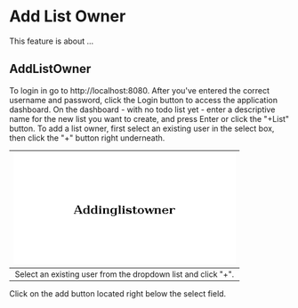 # Add List Owner

This feature is about ...

## AddListOwner

To login in go to http://localhost:8080.
After you've entered the correct username and password, click the Login button to access the application dashboard.
On the dashboard - with no todo list yet - enter a descriptive name for the new list you want to create,
and press Enter or click the "+List" button.
To add a list owner, first select an existing user in the select box,
then click the "+" button right underneath.

| ![Addinglistowner](./Addinglistowner.png "Adding list owner") |
| :--: |
| Select an existing user from the dropdown list and click "+". |

Click on the add button located right below the select field.

